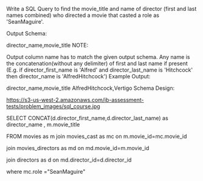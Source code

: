 Write a SQL Query to find the movie_title and name of director (first and last names combined) who directed a movie that casted a role as 'SeanMaguire'.

Output Schema:

director_name,movie_title
NOTE:

Output column name has to match the given output schema.
Any name is the concatenation(without any delimiter) of first and last name if present
(E.g. if director_first_name is 'Alfred' and director_last_name is 'Hitchcock' then director_name is 'AlfredHitchcock')
Example Output:

director_name,movie_title
AlfredHitchcock,Vertigo
Schema Design:



https://s3-us-west-2.amazonaws.com/ib-assessment-tests/problem_images/sql_course.jpg


SELECT 
 CONCAT(d.director_first_name,d.director_last_name) as director_name ,
  m.movie_title 

 FROM movies as m 
 join movies_cast  as mc on m.movie_id=mc.movie_id

 join movies_directors  as md on  md.movie_id=m.movie_id

 join directors as d on md.director_id=d.director_id

 where mc.role ="SeanMaguire"


